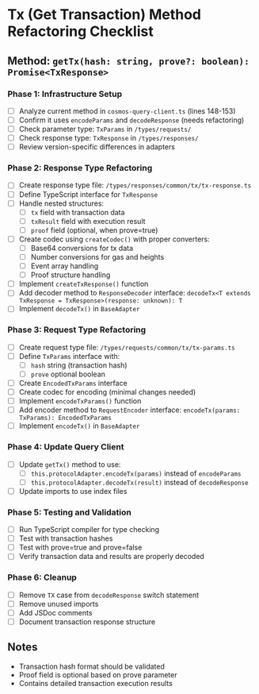 # Tx (Get Transaction) Method Refactoring Checklist

## Method: `getTx(hash: string, prove?: boolean): Promise<TxResponse>`

### Phase 1: Infrastructure Setup
- [ ] Analyze current method in `cosmos-query-client.ts` (lines 148-153)
- [ ] Confirm it uses `encodeParams` and `decodeResponse` (needs refactoring)
- [ ] Check parameter type: `TxParams` in `/types/requests/`
- [ ] Check response type: `TxResponse` in `/types/responses/`
- [ ] Review version-specific differences in adapters

### Phase 2: Response Type Refactoring
- [ ] Create response type file: `/types/responses/common/tx/tx-response.ts`
- [ ] Define TypeScript interface for `TxResponse`
- [ ] Handle nested structures:
  - [ ] `tx` field with transaction data
  - [ ] `txResult` field with execution result
  - [ ] `proof` field (optional, when prove=true)
- [ ] Create codec using `createCodec()` with proper converters:
  - [ ] Base64 conversions for tx data
  - [ ] Number conversions for gas and heights
  - [ ] Event array handling
  - [ ] Proof structure handling
- [ ] Implement `createTxResponse()` function
- [ ] Add decoder method to `ResponseDecoder` interface: `decodeTx<T extends TxResponse = TxResponse>(response: unknown): T`
- [ ] Implement `decodeTx()` in `BaseAdapter`

### Phase 3: Request Type Refactoring
- [ ] Create request type file: `/types/requests/common/tx/tx-params.ts`
- [ ] Define `TxParams` interface with:
  - [ ] `hash` string (transaction hash)
  - [ ] `prove` optional boolean
- [ ] Create `EncodedTxParams` interface
- [ ] Create codec for encoding (minimal changes needed)
- [ ] Implement `encodeTxParams()` function
- [ ] Add encoder method to `RequestEncoder` interface: `encodeTx(params: TxParams): EncodedTxParams`
- [ ] Implement `encodeTx()` in `BaseAdapter`

### Phase 4: Update Query Client
- [ ] Update `getTx()` method to use:
  - [ ] `this.protocolAdapter.encodeTx(params)` instead of `encodeParams`
  - [ ] `this.protocolAdapter.decodeTx(result)` instead of `decodeResponse`
- [ ] Update imports to use index files

### Phase 5: Testing and Validation
- [ ] Run TypeScript compiler for type checking
- [ ] Test with transaction hashes
- [ ] Test with prove=true and prove=false
- [ ] Verify transaction data and results are properly decoded

### Phase 6: Cleanup
- [ ] Remove `TX` case from `decodeResponse` switch statement
- [ ] Remove unused imports
- [ ] Add JSDoc comments
- [ ] Document transaction response structure

## Notes
- Transaction hash format should be validated
- Proof field is optional based on prove parameter
- Contains detailed transaction execution results
